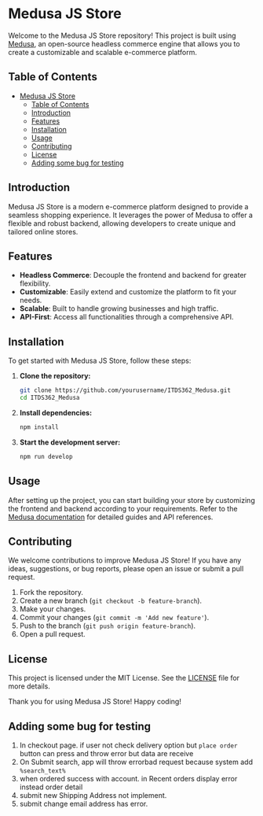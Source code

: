 # Medusa JS Store

Welcome to the Medusa JS Store repository! This project is built using [Medusa](https://medusajs.com/), an open-source headless commerce engine that allows you to create a customizable and scalable e-commerce platform.

## Table of Contents

- [Medusa JS Store](#medusa-js-store)
  - [Table of Contents](#table-of-contents)
  - [Introduction](#introduction)
  - [Features](#features)
  - [Installation](#installation)
  - [Usage](#usage)
  - [Contributing](#contributing)
  - [License](#license)
  - [Adding some bug for testing](#adding-some-bug-for-testing)

## Introduction

Medusa JS Store is a modern e-commerce platform designed to provide a seamless shopping experience. It leverages the power of Medusa to offer a flexible and robust backend, allowing developers to create unique and tailored online stores.

## Features

- **Headless Commerce**: Decouple the frontend and backend for greater flexibility.
- **Customizable**: Easily extend and customize the platform to fit your needs.
- **Scalable**: Built to handle growing businesses and high traffic.
- **API-First**: Access all functionalities through a comprehensive API.

## Installation

To get started with Medusa JS Store, follow these steps:

1. **Clone the repository:**
    ```bash
    git clone https://github.com/yourusername/ITDS362_Medusa.git
    cd ITDS362_Medusa
    ```

2. **Install dependencies:**
    ```bash
    npm install
    ```

3. **Start the development server:**
    ```bash
    npm run develop
    ```

## Usage

After setting up the project, you can start building your store by customizing the frontend and backend according to your requirements. Refer to the [Medusa documentation](https://docs.medusajs.com/) for detailed guides and API references.

## Contributing

We welcome contributions to improve Medusa JS Store! If you have any ideas, suggestions, or bug reports, please open an issue or submit a pull request.

1. Fork the repository.
2. Create a new branch (`git checkout -b feature-branch`).
3. Make your changes.
4. Commit your changes (`git commit -m 'Add new feature'`).
5. Push to the branch (`git push origin feature-branch`).
6. Open a pull request.

## License

This project is licensed under the MIT License. See the [LICENSE](LICENSE) file for more details.

Thank you for using Medusa JS Store! Happy coding!

## Adding some bug for testing
1. In checkout page. if user not check delivery option but `place order` button can press and throw error but data are receive
2. On Submit search, app will throw errorbad request because system add `%search_text%`
3. when ordered success with account. in Recent orders display error instead order detail
4. submit new Shipping Address not implement.
5. submit change email address has error.